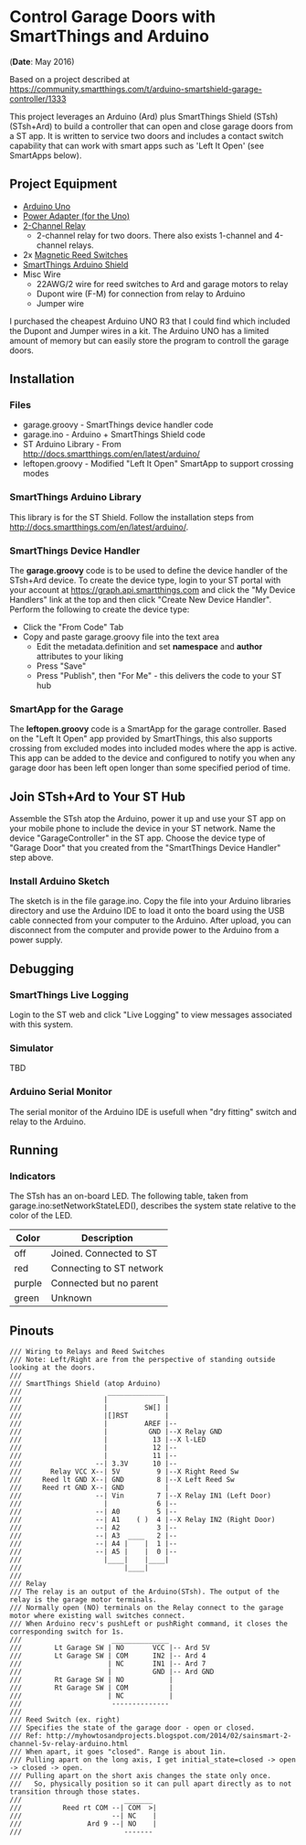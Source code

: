 # Control Garage Doors with SmartThings and Arduino

(**Date**: May 2016)

Based on a project described at https://community.smartthings.com/t/arduino-smartshield-garage-controller/1333

This project leverages an Arduino (Ard) plus SmartThings Shield (STsh) (STsh+Ard) to build a controller that can open and close garage doors from a ST app. It is written to service two doors and includes a contact switch capability that can work with smart apps such as 'Left It Open' (see SmartApps below).

## Project Equipment
* <A href="http://www.amazon.com/Arduino-UNO-SMD-R3-board/dp/B00F6JCV20/ref=sr_1_2?ie=UTF8&qid=1391971284&sr=8-2&keywords=arduino+r3">Arduino Uno</A>
* <A href="http://www.amazon.com/gp/product/B003XZSZWO/ref=oh_details_o02_s01_i00?ie=UTF8&psc=1">Power Adapter (for the Uno)</A>
* <A href="http://www.amazon.com/SainSmart-2-CH-2-Channel-Relay-Module/dp/B0057OC6D8/ref=pd_sim_sbs_hi_2">2-Channel Relay</A>
  * 2-channel relay for two doors. There also exists 1-channel and 4-channel relays.
* 2x <A href="http://www.amazon.com/Directed-Electronics-8601-Magnetic-Switch/dp/B0009SUF08/ref=sr_1_1?s=electronics&ie=UTF8&qid=1391971163&sr=1-1&keywords=magnetic+reed+switch">Magnetic Reed Switches</A>
* <A href="https://shop.smartthings.com/#/products/smartthings-shield-arduino">SmartThings Arduino Shield</A>
* Misc Wire
  * 22AWG/2 wire for reed switches to Ard and garage motors to relay
  * Dupont wire (F-M) for connection from relay to Arduino
  * Jumper wire

I purchased the cheapest Arduino UNO R3 that I could find which included the Dupont and Jumper wires in a kit. The Arduino UNO has a limited amount of memory but can easily store the program to controll the garage doors.

## Installation
### Files
* garage.groovy - SmartThings device handler code
* garage.ino - Arduino + SmartThings Shield code
* ST Arduino Library - From http://docs.smartthings.com/en/latest/arduino/
* leftopen.groovy - Modified "Left It Open" SmartApp to support crossing modes

### SmartThings Arduino Library
This library is for the ST Shield. Follow the installation steps from http://docs.smartthings.com/en/latest/arduino/.

### SmartThings Device Handler
The **garage.groovy** code is to be used to define the device handler of the STsh+Ard device. To create the device type, login to your ST portal with your account at https://graph.api.smartthings.com and click the "My Device Handlers" link at the top and then click "Create New Device Handler". Perform the following to create the device type:

  * Click the "From Code" Tab
  * Copy and paste garage.groovy file into the text area
    * Edit the metadata.definition and set **namespace** and **author** attributes to your liking
    * Press "Save"
    * Press "Publish", then  "For Me" - this delivers the code to your ST hub

### SmartApp for the Garage
The **leftopen.groovy** code is a SmartApp for the garage controller. Based on the "Left It Open" app provided by SmartThings, this also supports crossing from excluded modes into included modes where the app is active. This app can be added to the device and configured to notify you when any garage door has been left open longer than some specified period of time.

## Join STsh+Ard to Your ST Hub
Assemble the STsh atop the Arduino, power it up and use your ST app on your mobile phone to include the device in your ST network. Name the device "GarageController" in the ST app. Choose the device type of "Garage Door" that you created from the "SmartThings Device Handler" step above.

### Install Arduino Sketch
The sketch is in the file garage.ino. Copy the file into your Arduino libraries directory and use the Arduino IDE to load it onto the board using the USB cable connected from your computer to the Arduino. After upload, you can disconnect from the computer and provide power to the Arduino from a power supply.

## Debugging
### SmartThings Live Logging
Login to the ST web and click "Live Logging" to view messages associated with this system.

### Simulator
TBD

### Arduino Serial Monitor
The serial monitor of the Arduino IDE is usefull when "dry fitting" switch and relay to the Arduino.

## Running
### Indicators
The STsh has an on-board LED. The following table, taken from garage.ino:setNetworkStateLED(), describes the system state relative to the color of the LED.

Color | Description
----- | -----------
off | Joined. Connected to ST
red | Connecting to ST network
purple | Connected but no parent
green | Unknown

## Pinouts
```
/// Wiring to Relays and Reed Switches
/// Note: Left/Right are from the perspective of standing outside looking at the doors.
///
/// SmartThings Shield (atop Arduino)
///                     ______________
///                    |              |
///                    |         SW[] |
///                    |[]RST         |
///                    |         AREF |--
///                    |          GND |--X Relay GND
///                    |           13 |--X l-LED
///                    |           12 |--
///                    |           11 |--
///                  --| 3.3V      10 |--
///       Relay VCC X--| 5V         9 |--X Right Reed Sw
///     Reed lt GND X--| GND        8 |--X Left Reed Sw
///     Reed rt GND X--| GND          |
///                  --| Vin        7 |--X Relay IN1 (Left Door)
///                    |            6 |--
///                  --| A0         5 |--
///                  --| A1    ( )  4 |--X Relay IN2 (Right Door)
///                  --| A2         3 |--
///                  --| A3  ____   2 |--
///                  --| A4 |    |  1 |--
///                  --| A5 |    |  0 |--
///                    |____|    |____|
///                         |____|
///
/// Relay
/// The relay is an output of the Arduino(STsh). The output of the relay is the garage motor terminals.
/// Normally open (NO) terminals on the Relay connect to the garage motor where existing wall switches connect.
/// When Arduino recv's pushLeft or pushRight command, it closes the corresponding switch for 1s.
///                      ______________
///        Lt Garage SW | NO       VCC |-- Ard 5V
///        Lt Garage SW | COM      IN2 |-- Ard 4
///                     | NC       IN1 |-- Ard 7
///                     |          GND |-- Ard GND
///        Rt Garage SW | NO           |
///        Rt Garage SW | COM          |
///                     | NC           |
///                      --------------
///
/// Reed Switch (ex. right)
/// Specifies the state of the garage door - open or closed.
/// Ref: http://myhowtosandprojects.blogspot.com/2014/02/sainsmart-2-channel-5v-relay-arduino.html
/// When apart, it goes "closed". Range is about 1in.
/// Pulling apart on the long axis, I get initial_state=closed -> open -> closed -> open.
/// Pulling apart on the short axis changes the state only once.
///   So, physically position so it can pull apart directly as to not transition through those states.
///                         _______
///          Reed rt COM --| COM  >|
///                      --| NC    |
///                Ard 9 --| NO    |
///                         -------

```

